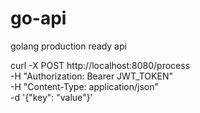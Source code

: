 # go-api
golang production ready api

curl -X POST http://localhost:8080/process \
     -H "Authorization: Bearer JWT_TOKEN" \
     -H "Content-Type: application/json" \
     -d '{"key": "value"}'

